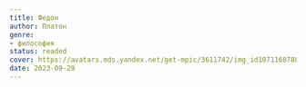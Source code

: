 ```yaml
---
title: Федон
author: Платон
genre:
- философия
status: readed
cover: https://avatars.mds.yandex.net/get-mpic/3611742/img_id1071168788852537229.jpeg/orig
date: 2023-09-29
---
```


